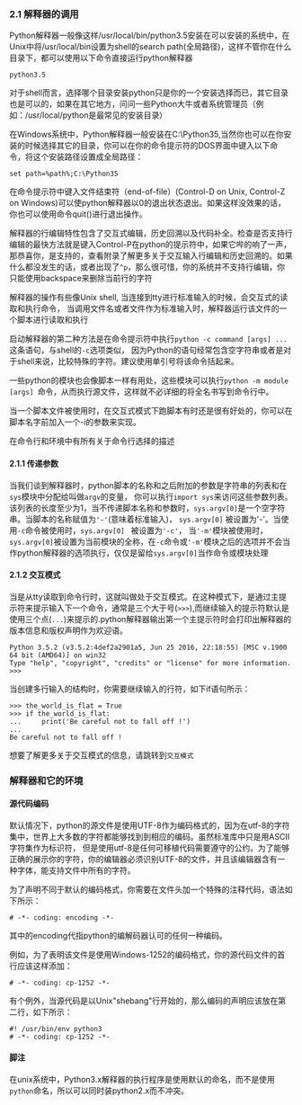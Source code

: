 ### 2.1 解释器的调用

Python解释器一般像这样/usr/local/bin/python3.5安装在可以安装的系统中，在Unix中将/usr/local/bin设置为shell的search path(全局路径)，这样不管你在什么目录下，都可以使用以下命令直接运行python解释器
```
python3.5
```
对于shell而言，选择哪个目录安装python只是你的一个安装选择而已，其它目录也是可以的，如果在其它地方，问问一些Python大牛或者系统管理员（例如：/usr/local/python是最常见的安装目录）

在Windows系统中，Python解释器一般安装在C:\Python35,当然你也可以在你安装的时候选择其它的目录，你可以在你的命令提示符的DOS界面中键入以下命令，将这个安装路径设置成全局路径：
```
set path=%path%;C:\Python35
```
在命令提示符中键入文件结束符（end-of-file）(Control-D on Unix, Control-Z on Windows)可以使python解释器以0的退出状态退出。如果这样没效果的话，你也可以使用命令quit()进行退出操作。

解释器的行编辑特性包含了交互式编辑，历史回溯以及代码补全。检查是否支持行编辑的最快方法就是键入Control-P在python的提示符中，如果它哔的响了一声，那恭喜你，是支持的，查看附录了解更多关于交互输入行编辑和历史回溯的。如果什么都没发生的话，或者出现了```^p```，那么很可惜，你的系统并不支持行编辑，你只能使用backspace来删除当前行的字符

解释器的操作有些像Unix shell, 当连接到tty进行标准输入的时候，会交互式的读取和执行命令， 当调用文件名或者文件作为标准输入时，解释器运行该文件的一个脚本进行读取和执行

启动解释器的第二种方法是在命令提示符中执行```python -c command [args] ...```这条语句，与shell的```-c```选项类似， 因为Python的语句经常包含空字符串或者是对于shell来说，比较特殊的字符。建议使用单引号将该命令括起来。

一些python的模块也会像脚本一样有用处，这些模块可以执行```python -m module [args] ```命令，从而执行源文件，这样就不必详细的将全名书写到命令行中。

当一个脚本文件被使用时，在交互式模式下跑脚本有时还是很有好处的，你可以在脚本名字前加入一个-i的参数来实现。

在命令行和环境中有所有关于命令行选择的描述

#### 2.1.1 传递参数
当我们谈到解释器时，python脚本的名称和之后附加的参数是字符串的列表和在```sys```模块中分配给叫做```argv```的变量， 你可以执行```import sys```来访问这些参数列表。该列表的长度至少为1，当不传递脚本名称和参数时，```sys.argv[0]```是一个空字符串。当脚本的名称赋值为```'-'```(意味着标准输入)， ```sys.argv[0]``` 被设置为'-'。当使用```-c```命令被使用时，```sys.argv[0] ``` 被设置为```'-c'```， 当```'-m'```模块被使用时，```sys.argv[0]```被设置为当前模块的全称，在```-c```命令或```'-m'```模块之后的选项并不会当作python解释器的选项执行，仅仅是留给```sys.argv[0]```当作命令或模块处理

#### 2.1.2 交互模式
当是从tty读取到命令行时，这就叫做处于交互模式。在这种模式下，是通过主提示符来提示输入下一个命令，通常是三个大于号(```>>>```),而继续输入的提示符默认是使用三个点(```...```)来提示的.python解释器输出第一个主提示符时会打印出解释器的版本信息和版权声明作为欢迎语。
```
Python 3.5.2 (v3.5.2:4def2a2901a5, Jun 25 2016, 22:18:55) [MSC v.1900 64 bit (AMD64)] on win32
Type "help", "copyright", "credits" or "license" for more information.
>>>
```

当创建多行输入的结构时，你需要继续输入的行符，如下if语句所示：
```
>>> the_world_is_flat = True
>>> if the_world_is_flat:
...     print('Be careful not to fall off !')
...
Be careful not to fall off !
```
想要了解更多关于交互模式的信息，请跳转到```交互模式```

### 解释器和它的环境
#### 源代码编码
默认情况下，python的源文件是使用UTF-8作为编码格式的，因为在utf-8的字符集中，世界上大多数的字符都能够找到到相应的编码。虽然标准库中只是用ASCII字符集作为标识符， 但是使用utf-8是任何可移植代码需要遵守的公约。为了能够正确的展示你的字符，你的编辑器必须识别UTF-8的文件，并且该编辑器含有一种字体，能支持文件中所有的字符。

为了声明不同于默认的编码格式，你需要在文件头加一个特殊的注释代码，语法如下所示：
```
# -*- coding: encoding -*- 
```
其中的encoding代指python的编解码器认可的任何一种编码。

例如，为了表明该文件是使用Windows-1252的编码格式，你的源代码文件的首行应该这样添加：
```
# -*- coding: cp-1252 -*-
```
有个例外，当源代码是以Unix"shebang"行开始的，那么编码的声明应该放在第二行，如下所示：
```
#! /usr/bin/env python3
# -*- coding: cp-1252 -*-
```

#### 脚注
在unix系统中，Python3.x解释器的执行程序是使用默认的命名，而不是使用```python```命名，所以可以同时装python2.x而不冲突。
